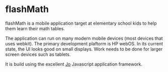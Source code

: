 flashMath
=========

flashMath is a mobile application target at elementary school kids to help them learn their math tables.

The application can run on many modern mobile devices (most devices that uses webkit). The primary development plaftorm is HP webOS. In its current state, the UI looks good on small displays. Work needs to be done for larger screen devices such as tablets.

It is build using the excellent [Jo](http://joapp.com/) Javascript application framework.
